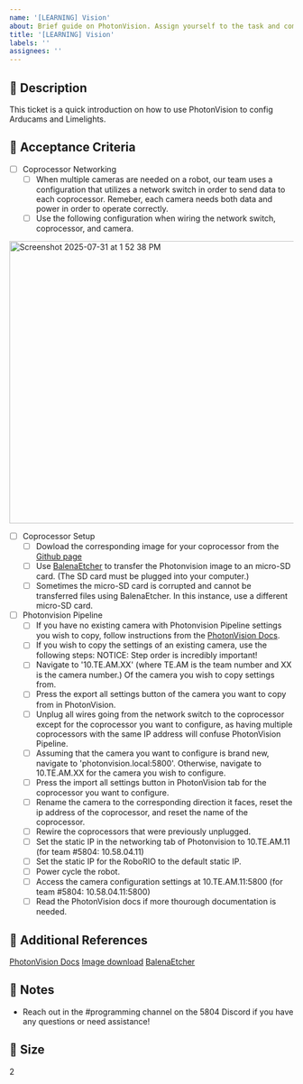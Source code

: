 ```yaml
---
name: '[LEARNING] Vision'
about: Brief guide on PhotonVision. Assign yourself to the task and complete it by following the instructions.
title: '[LEARNING] Vision'
labels: ''
assignees: ''
---
```


## 🎯 Description

This ticket is a quick introduction on how to use PhotonVision to config Arducams and Limelights.

## 📂 Acceptance Criteria
- [ ] Coprocessor Networking
  - [ ] When multiple cameras are needed on a robot, our team uses a configuration that utilizes a network switch in order to send data to each coprocessor. Remeber, each camera needs both data and power in order to operate correctly.
  - [ ] Use the following configuration when wiring the network switch, coprocessor, and camera.
<img width="682" height="501" alt="Screenshot 2025-07-31 at 1 52 38 PM" src="https://github.com/user-attachments/assets/65ba1fc3-75b9-4415-9738-2c3dbec19750" />

- [ ] Coprocessor Setup
  - [ ] Dowload the corresponding image for your coprocessor from the [Github page](https://github.com/PhotonVision/photonvision/releases/tag/v2025.3.2)
  - [ ] Use [BalenaEtcher](https://etcher.balena.io/) to transfer the Photonvision image to an micro-SD card. (The SD card must be plugged into your computer.)
  - [ ] Sometimes the micro-SD card is corrupted and cannot be transferred files using BalenaEtcher. In this instance, use a different micro-SD card.
- [ ] Photonvision Pipeline
  - [ ]  If you have no existing camera with Photonvision Pipeline settings you wish to copy, follow instructions from the [PhotonVision Docs](https://docs.photonvision.org/en/v2025.3.2/docs/quick-start/networking.html).
  - [ ]  If you wish to copy the settings of an existing camera, use the following steps:
      NOTICE: Step order is incredibly important!
    - [ ]  Navigate to '10.TE.AM.XX' (where TE.AM is the team number and XX is the camera number.) Of the camera you wish to copy settings from.
    - [ ]  Press the export all settings button of the camera you want to copy from in PhotonVision.
    - [ ]  Unplug all wires going from the network switch to the coprocessor except for the coprocessor you want to configure, as having multiple coprocessors with the same IP address will confuse PhotonVision Pipeline.
    - [ ]  Assuming that the camera you want to configure is brand new, navigate to 'photonvision.local:5800'. Otherwise, navigate to 10.TE.AM.XX for the camera you wish to configure.
    - [ ]  Press the import all settings button in PhotonVision tab for the coprocessor you want to configure.
    - [ ]  Rename the camera to the corresponding direction it faces, reset the ip address of the coprocessor, and reset the name of the coprocessor.
    - [ ]  Rewire the coprocessors that were previously unplugged.
    - [ ]  Set the static IP in the networking tab of Photonvision to 10.TE.AM.11 (for team #5804: 10.58.04.11)
    - [ ]  Set the static IP for the RoboRIO to the default static IP.
    - [ ]  Power cycle the robot.
    - [ ]  Access the camera configuration settings at 10.TE.AM.11:5800 (for team #5804: 10.58.04.11:5800)
    - [ ]  Read the PhotonVision docs if more thourough documentation is needed.

## 🔗 Additional References
[PhotonVision Docs](https://docs.photonvision.org/en/v2025.3.2/index.html)
[Image download](https://github.com/PhotonVision/photonvision/releases/tag/v2025.3.2)
[BalenaEtcher](https://etcher.balena.io/)

## 📓 Notes
- Reach out in the #programming channel on the 5804 Discord if you have any questions or need assistance!

## 🎈 Size
2
